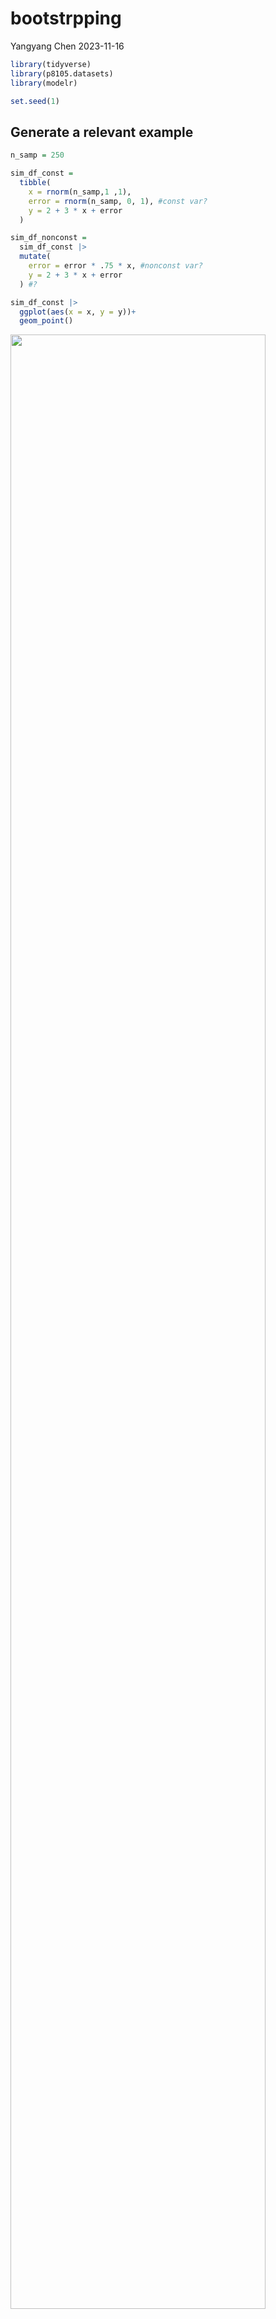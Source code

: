 bootstrpping
================
Yangyang Chen
2023-11-16

``` r
library(tidyverse)
library(p8105.datasets)
library(modelr)

set.seed(1)
```

## Generate a relevant example

``` r
n_samp = 250

sim_df_const = 
  tibble(
    x = rnorm(n_samp,1 ,1),
    error = rnorm(n_samp, 0, 1), #const var?
    y = 2 + 3 * x + error
  )

sim_df_nonconst =
  sim_df_const |> 
  mutate(
    error = error * .75 * x, #nonconst var?
    y = 2 + 3 * x + error
  ) #?

sim_df_const |> 
  ggplot(aes(x = x, y = y))+
  geom_point()
```

<img src="bootstrapping_files/figure-gfm/unnamed-chunk-3-1.png" width="90%" />

``` r
sim_df_nonconst |> 
  ggplot(aes(x = x, y = y))+
  geom_point()
```

<img src="bootstrapping_files/figure-gfm/unnamed-chunk-3-2.png" width="90%" />

fit some linear models

``` r
sim_df_const |> 
  lm(y~x, data = _) |> 
  broom::tidy()
```

    ## # A tibble: 2 × 5
    ##   term        estimate std.error statistic   p.value
    ##   <chr>          <dbl>     <dbl>     <dbl>     <dbl>
    ## 1 (Intercept)     1.98    0.0981      20.2 3.65e- 54
    ## 2 x               3.04    0.0699      43.5 3.84e-118

``` r
sim_df_nonconst |> 
  lm(y~x, data = _) |> 
  broom::tidy()
```

    ## # A tibble: 2 × 5
    ##   term        estimate std.error statistic   p.value
    ##   <chr>          <dbl>     <dbl>     <dbl>     <dbl>
    ## 1 (Intercept)     1.93    0.105       18.5 1.88e- 48
    ## 2 x               3.11    0.0747      41.7 5.76e-114

## Draw and analyze a bootstrap sample

Start with a lil function

``` r
boot_sample = function(df){
  
  sample_frac(df, replace = TRUE) #size?
  
} #?
```

Let’s see how this works

``` r
sim_df_nonconst |> 
  boot_sample() |> 
  ggplot(aes(x = x, y=y)) +
  geom_point(alpha = .5) +
  stat_smooth(method = "lm")
```

    ## `geom_smooth()` using formula = 'y ~ x'

<img src="bootstrapping_files/figure-gfm/unnamed-chunk-6-1.png" width="90%" />

## Draw a lot of samples and analyze them

``` r
boot_straps =
  tibble(
    strap_number = 1: 1000 # iterate times
  ) |> 
  mutate(
    strap_sample = map(strap_number, \(i) boot_sample(sim_df_nonconst)) 
    )

boot_straps |> 
  pull(strap_sample) |> 
  nth(1) |> 
  arrange(x)
```

    ## # A tibble: 250 × 3
    ##         x   error       y
    ##     <dbl>   <dbl>   <dbl>
    ##  1 -1.89   1.62   -2.04  
    ##  2 -1.89   1.62   -2.04  
    ##  3 -1.21  -0.781  -2.43  
    ##  4 -1.21  -0.781  -2.43  
    ##  5 -1.00   0.832  -0.169 
    ##  6 -0.989 -1.97   -2.93  
    ##  7 -0.914 -0.908  -1.65  
    ##  8 -0.606 -0.106   0.0774
    ##  9 -0.536  0.0227  0.413 
    ## 10 -0.524 -0.536  -0.106 
    ## # ℹ 240 more rows

ow do the `lm` fit.

``` r
boot_results = 
  boot_straps |> 
  mutate(
    models = map(strap_sample, \(df) lm(y ~ x, data = df)),
    results = map(models, broom::tidy)
  ) |> 
  select(strap_number, results) |> 
  unnest(results)
```

try to summarize these results – get a bootstrap SE

``` r
boot_results |> 
  group_by(term) |> 
  summarize(
    se = sd(estimate)
  ) 
```

    ## # A tibble: 2 × 2
    ##   term            se
    ##   <chr>        <dbl>
    ## 1 (Intercept) 0.0747
    ## 2 x           0.101

look at the distribution

``` r
boot_results |> 
  ggplot(aes(x = estimate)) +
  geom_density() +
  facet_grid(. ~ term)
```

<img src="bootstrapping_files/figure-gfm/unnamed-chunk-10-1.png" width="90%" />

``` r
boot_results |> 
  filter(term == "x") |> 
  ggplot(aes(x = estimate)) +
  geom_density() 
```

<img src="bootstrapping_files/figure-gfm/unnamed-chunk-10-2.png" width="90%" />

Can i construct a CI:

skewd, more samples

``` r
boot_results |> 
  group_by(term) |> 
  summarize(
    ci_lower = quantile(estimate, 0.025),
    ci_upper = quantile(estimate, 0.975)
  ) 
```

    ## # A tibble: 2 × 3
    ##   term        ci_lower ci_upper
    ##   <chr>          <dbl>    <dbl>
    ## 1 (Intercept)     1.79     2.08
    ## 2 x               2.91     3.31

## Airbnb

``` r
data("nyc_airbnb")

nyc_airbnb = 
nyc_airbnb |> 
  mutate(stars = review_scores_location / 2) |> 
  rename(
    borough = neighbourhood_group
  ) |> 
  filter(borough != "Station Island") |> 
  drop_na(price, stars) |> 
  select(price, stars, room_type, borough)
```

let’s fit a regerssion of `price` on other variables and look at
residuals

``` r
airbnb_fit = 
  nyc_airbnb |> 
  lm(price ~ stars + room_type + borough, data = _)
```

``` r
nyc_airbnb |> 
  modelr::add_residuals(airbnb_fit) |> 
  ggplot(aes(x = stars, y = resid)) +
  geom_point()
```

<img src="bootstrapping_files/figure-gfm/unnamed-chunk-14-1.png" width="90%" />

run a bootstap on this whole thing to get estimates for the effect of
`stars` on `price`

``` r
manhattan_df =
  nyc_airbnb |> 
  filter(borough == "Manhattan") 
  
boot_results = 
  tibble(strap_number = 1: 1000) |> 
  mutate(
    strap_sample = map(strap_number, \(i) boot_sample(manhattan_df)),
    models = map(strap_sample, \(df) lm(price ~ stars + room_type, data = df)),
    results = map(models, broom::tidy)
  ) |> 
  select(strap_number, results) |> 
  unnest(results)

boot_results |> 
  filter(term == "stars") |> 
  ggplot(aes(x = estimate)) +
  geom_density()
```

<img src="bootstrapping_files/figure-gfm/unnamed-chunk-15-1.png" width="90%" />
